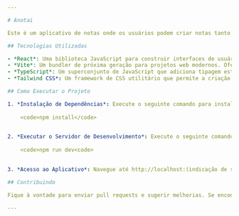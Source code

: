 ```yaml
---

# Anotai

Este é um aplicativo de notas onde os usuários podem criar notas tanto escrevendo quanto gravando áudio. O áudio é transcrito automaticamente usando a API de reconhecimento de fala.

## Tecnologias Utilizadas

- *React*: Uma biblioteca JavaScript para construir interfaces de usuário. Permite a criação de componentes reutilizáveis e a construção de interfaces de usuário dinâmicas.
- *Vite*: Um bundler de próxima geração para projetos web modernos. Oferece uma experiência de desenvolvimento rápida com carregamento instantâneo de módulos.
- *TypeScript*: Um superconjunto de JavaScript que adiciona tipagem estática opcional ao código. Ajuda a detectar erros durante o desenvolvimento e melhora a manutenibilidade do código.
- *Tailwind CSS*: Um framework de CSS utilitário que permite a criação rápida e personalizável de estilos. Utiliza classes pré-definidas para estilização, facilitando a criação de layouts responsivos e consistentes.

## Como Executar o Projeto

1. *Instalação de Dependências*: Execute o seguinte comando para instalar todas as dependências necessárias:
    
    <code>npm install</code>
    

2. *Executar o Servidor de Desenvolvimento*: Execute o seguinte comando para iniciar o servidor de desenvolvimento. Isso iniciará o aplicativo em seu navegador padrão.
    
    <code>npm run dev<code>
    

3. *Acesso ao Aplicativo*: Navegue até http://localhost:(indicação de seu run dev) em seu navegador para acessar o aplicativo.

## Contribuindo

Fique à vontade para enviar pull requests e sugerir melhorias. Se encontrar algum problema, por favor, abra uma issue para que possamos discutir e resolvê-lo juntos.

---
```

